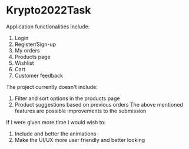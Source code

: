 # Krypto2022Task

Application functionalities include:
  1. Login
  2. Register/Sign-up
  3. My orders
  4. Products page
  5. Wishlist
  6. Cart
  7. Customer feedback
  
The project currently doesn't include:
  1. Filter and sort options in the products page
  2. Product suggestions based on previous orders
  The above mentioned features are possible improvements to the submission
  
If I were given more time I would wish to:
  1. Include and better the animations
  2. Make the UI/UX more user friendly and better looking
